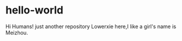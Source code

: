 hello-world
===========
Hi Humans!
just another repository
Lowerxie here,I like a girl's name is Meizhou.
